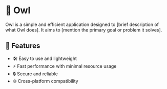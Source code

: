 # 🦉 Owl

Owl is a simple and efficient application designed to [brief description of what Owl does]. It aims to [mention the primary goal or problem it solves].

## 🚀 Features
- 🛠️ Easy to use and lightweight
- ⚡ Fast performance with minimal resource usage
- 🔒 Secure and reliable
- 🌐 Cross-platform compatibility
